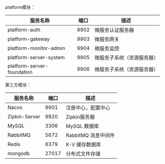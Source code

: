 platform模块：

服务名称 | 端口 | 描述
---|---|---
platform-auth| 9902| 微服务认证服务器
platform-gateway|9903|微服务网关
platform-monitor-admin|9904|微服务监控
platform-server-system| 9905 | 微服务子系统（资源服务器）
platform-server-foundation|9906 | 微服务子系统（资源服务器）

第三方模块：

服务名称 | 端口 | 描述
---|---|---
Nacos| 9901 |注册中心，配置中心 
Zipkin-Server|9920|Zipkin服务器
MySQL| 3306 |MySQL 数据库 
RabbitMQ|5672|RabbitMQ 消息中间件 
Redis| 6379 | K-V 缓存数据库 
mongodb | 27017 | 分布式文件存储 